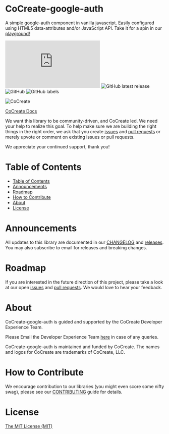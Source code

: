 # CoCreate-google-auth
A simple google-auth component in vanilla javascript. Easily configured using HTML5 data-attributes and/or JavaScript API. Take it for a spin in our [playground!](https://cocreate.app/docs/google-auth)

![GitHub file size in bytes](https://img.shields.io/github/size/CoCreate-app/CoCreate-google-auth/dist/CoCreate-google-auth.min.js?label=minified%20size&style=for-the-badge) 
![GitHub latest release](https://img.shields.io/github/v/release/CoCreate-app/CoCreate-google-auth?style=for-the-badge)
![GitHub](https://img.shields.io/github/license/CoCreate-app/CoCreate-google-auth?style=for-the-badge) 
![GitHub labels](https://img.shields.io/github/labels/CoCreate-app/CoCreate-google-auth/help%20wanted?style=for-the-badge)

![CoCreate](https://cdn.cocreate.app/logo.png)

[CoCreate Docs](https://cocreate.app/docs/google-auth)

We want this library to be community-driven, and CoCreate led. We need your help to realize this goal. To help make sure we are building the right things in the right order, we ask that you create [issues](https://github.com/CoCreate-app/Realtime_Admin_CRM_and_CMS/issues) and [pull requests](https://github.com/CoCreate-app/Realtime_Admin_CRM_and_CMS/pulls) or merely upvote or comment on existing issues or pull requests.

We appreciate your continued support, thank you!

# Table of Contents

- [Table of Contents](#table-of-contents)
- [Announcements](#announcements)
- [Roadmap](#roadmap)
- [How to Contribute](#how-to-contribute)
- [About](#about)
- [License](#license)

<a name="announcements"></a>
# Announcements

All updates to this library are documented in our [CHANGELOG](https://github.com/CoCreate-app/CoCreate-google-auth/blob/master/CHANGELOG.md) and [releases](https://github.com/CoCreate-app/CoCreate-google-auth/releases). You may also subscribe to email for releases and breaking changes. 

<a name="roadmap"></a>
# Roadmap

If you are interested in the future direction of this project, please take a look at our open [issues](https://github.com/CoCreate-app/CoCreate-google-auth/issues) and [pull requests](https://github.com/CoCreate-app/CoCreate-google-auth/pulls). We would love to hear your feedback.


<a name="about"></a>
# About

CoCreate-google-auth is guided and supported by the CoCreate Developer Experience Team.

Please Email the Developer Experience Team [here](mailto:develop@cocreate.app) in case of any queries.

CoCreate-google-auth is maintained and funded by CoCreate. The names and logos for CoCreate are trademarks of CoCreate, LLC.

<a name="contribute"></a>
# How to Contribute

We encourage contribution to our libraries (you might even score some nifty swag), please see our [CONTRIBUTING](https://github.com/CoCreate-app/CoCreate-google-auth/blob/master/CONTRIBUTING.md) guide for details.

# License
[The MIT License (MIT)](https://github.com/CoCreate-app/CoCreate-google-auth/blob/master/LICENSE)


